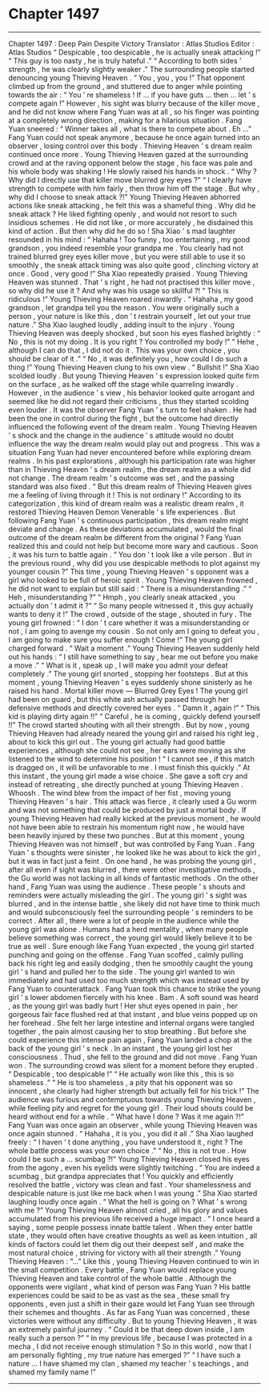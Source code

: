 
# Chapter 1497


---

Chapter 1497 : Deep Pain Despite Victory
Translator :
Atlas Studios
Editor :
Atlas Studios
“ Despicable , too despicable , he is actually sneak attacking !”
“ This guy is too nasty , he is truly hateful .”
“ According to both sides ’ strength , he was clearly slightly weaker .”
The surrounding people started denouncing young Thieving Heaven .
“ You , you , you !” That opponent climbed up from the ground , and stuttered due to anger while pointing towards the air : “ You ’ re shameless ! If … if you have guts … then … let ’ s compete again !”
However , his sight was blurry because of the killer move , and he did not know where Fang Yuan was at all , so his finger was pointing at a completely wrong direction , making for a hilarious situation .
Fang Yuan sneered : “ Winner takes all , what is there to compete about . Eh …”
Fang Yuan could not speak anymore , because he once again turned into an observer , losing control over this body .
Thieving Heaven ’ s dream realm continued once more .
Young Thieving Heaven gazed at the surrounding crowd and at the raving opponent below the stage , his face was pale and his whole body was shaking !
He slowly raised his hands in shock .
“ Why ? Why did I directly use that killer move blurred grey eyes ?”
“ I clearly have strength to compete with him fairly , then throw him off the stage . But why , why did I choose to sneak attack ?!”
Young Thieving Heaven abhorred actions like sneak attacking , he felt this was a shameful thing .
Why did he sneak attack ?
He liked fighting openly , and would not resort to such insidious schemes .
He did not like , or more accurately , he disdained this kind of action .
But then why did he do so !
Sha Xiao ’ s mad laughter resounded in his mind : “ Hahaha ! Too funny , too entertaining , my good grandson , you indeed resemble your grandpa me . You clearly had not trained blurred grey eyes killer move , but you were still able to use it so smoothly , the sneak attack timing was also quite good , clinching victory at once . Good , very good !”
Sha Xiao repeatedly praised .
Young Thieving Heaven was stunned .
That ’ s right , he had not practised this killer move , so why did he use it ? And why was his usage so skillful ?!
“ This is ridiculous !” Young Thieving Heaven roared inwardly .
“ Hahaha , my good grandson , let grandpa tell you the reason . You were originally such a person , your nature is like this , don ’ t restrain yourself , let out your true nature .” Sha Xiao laughed loudly , adding insult to the injury .
Young Thieving Heaven was deeply shocked , but soon his eyes flashed brightly : “ No , this is not my doing . It is you right ? You controlled my body !”
“ Hehe , although I can do that , I did not do it . This was your own choice , you should be clear of it .”
“ No , it was definitely you , how could I do such a thing !” Young Thieving Heaven clung to his own view .
“ Bullshit !” Sha Xiao scolded loudly .
But young Thieving Heaven ’ s expression looked quite firm on the surface , as he walked off the stage while quarreling inwardly .
However , in the audience ’ s view , his behavior looked quite arrogant and seemed like he did not regard their criticisms , thus they started scolding even louder .
It was the observer Fang Yuan ’ s turn to feel shaken .
He had been the one in control during the fight , but the outcome had directly influenced the following event of the dream realm .
Young Thieving Heaven ’ s shock and the change in the audience ’ s attitude would no doubt influence the way the dream realm would play out and progress .
This was a situation Fang Yuan had never encountered before while exploring dream realms .
In his past explorations , although his participation rate was higher than in Thieving Heaven ’ s dream realm , the dream realm as a whole did not change .
The dream realm ’ s outcome was set , and the passing standard was also fixed .
“ But this dream realm of Thieving Heaven gives me a feeling of living through it ! This is not ordinary !”
According to its categorization , this kind of dream realm was a realistic dream realm , it restored Thieving Heaven Demon Venerable ’ s life experiences . But following Fang Yuan ’ s continuous participation , this dream realm might deviate and change . As these deviations accumulated , would the final outcome of the dream realm be different from the original ?
Fang Yuan realized this and could not help but become more wary and cautious .
Soon , it was his turn to battle again .
“ You don ’ t look like a vile person . But in the previous round , why did you use despicable methods to plot against my younger cousin ?” This time , young Thieving Heaven ’ s opponent was a girl who looked to be full of heroic spirit .
Young Thieving Heaven frowned , he did not want to explain but still said : “ There is a misunderstanding .”
“ Heh , misunderstanding ?”
“ Hmph , you clearly sneak attacked , you actually don ’ t admit it ?”
“ So many people witnessed it , this guy actually wants to deny it !”
The crowd , outside of the stage , shouted in fury .
The young girl frowned : “ I don ’ t care whether it was a misunderstanding or not , I am going to avenge my cousin . So not only am I going to defeat you , I am going to make sure you suffer enough ! Come !”
The young girl charged forward .
“ Wait a moment .” Young Thieving Heaven suddenly held out his hands : “ I still have something to say , hear me out before you make a move .”
“ What is it , speak up , I will make you admit your defeat completely .” The young girl snorted , stopping her footsteps .
But at this moment , young Thieving Heaven ’ s eyes suddenly shone sinisterly as he raised his hand .
Mortal killer move — Blurred Grey Eyes !
The young girl had been on guard , but this white ash actually passed through her defensive methods and directly covered her eyes .
“ Damn it , again !”
“ This kid is playing dirty again !!”
“ Careful , he is coming , quickly defend yourself !!”
The crowd started shouting with all their strength .
But by now , young Thieving Heaven had already neared the young girl and raised his right leg , about to kick this girl out .
The young girl actually had good battle experiences , although she could not see , her ears were moving as she listened to the wind to determine his position !
“ I cannot see , if this match is dragged on , it will be unfavorable to me . I must finish this quickly .” At this instant , the young girl made a wise choice .
She gave a soft cry and instead of retreating , she directly punched at young Thieving Heaven .
Whoosh .
The wind blew from the impact of her fist , moving young Thieving Heaven ’ s hair .
This attack was fierce , it clearly used a Gu worm and was not something that could be produced by just a mortal body .
If young Thieving Heaven had really kicked at the previous moment , he would not have been able to restrain his momentum right now , he would have been heavily injured by these two punches .
But at this moment , young Thieving Heaven was not himself , but was controlled by Fang Yuan .
Fang Yuan ’ s thoughts were sinister , he looked like he was about to kick the girl , but it was in fact just a feint .
On one hand , he was probing the young girl , after all even if sight was blurred , there were other investigative methods , the Gu world was not lacking in all kinds of fantastic methods .
On the other hand , Fang Yuan was using the audience .
These people ’ s shouts and reminders were actually misleading the girl .
The young girl ’ s sight was blurred , and in the intense battle , she likely did not have time to think much and would subconsciously feel the surrounding people ’ s reminders to be correct .
After all , there were a lot of people in the audience while the young girl was alone .
Humans had a herd mentality , when many people believe something was correct , the young girl would likely believe it to be true as well .
Sure enough like Fang Yuan expected , the young girl started punching and going on the offense .
Fang Yuan scoffed , calmly pulling back his right leg and easily dodging , then he smoothly caught the young girl ’ s hand and pulled her to the side .
The young girl wanted to win immediately and had used too much strength which was instead used by Fang Yuan to counterattack .
Fang Yuan took this chance to strike the young girl ’ s lower abdomen fiercely with his knee .
Bam .
A soft sound was heard , as the young girl was badly hurt ! Her shut eyes opened in pain , her gorgeous fair face flushed red at that instant , and blue veins popped up on her forehead .
She felt her large intestine and internal organs were tangled together , the pain almost causing her to stop breathing .
But before she could experience this intense pain again , Fang Yuan landed a chop at the back of the young girl ’ s neck .
In an instant , the young girl lost her consciousness .
Thud , she fell to the ground and did not move .
Fang Yuan won .
The surrounding crowd was silent for a moment before they erupted .
“ Despicable , too despicable !”
“ He actually won like this , this is so shameless .”
“ He is too shameless , a pity that his opponent was so innocent , she clearly had higher strength but actually fell for his trick !”
The audience was furious and contemptuous towards young Thieving Heaven , while feeling pity and regret for the young girl . Their loud shouts could be heard without end for a while .
“ What have I done ? Was it me again ?!” Fang Yuan was once again an observer , while young Thieving Heaven was once again stunned .
“ Hahaha , it is you , you did it all .” Sha Xiao laughed freely : “ I haven ’ t done anything , you have understood it , right ? The whole battle process was your own choice .”
“ No , this is not true . How could I be such a … scumbag ?!” Young Thieving Heaven closed his eyes from the agony , even his eyelids were slightly twitching .
“ You are indeed a scumbag , but grandpa appreciates that ! You quickly and efficiently resolved the battle , victory was clean and fast . Your shamelessness and despicable nature is just like me back when I was young .” Sha Xiao started laughing loudly once again .
“ What the hell is going on ? What ’ s wrong with me ?” Young Thieving Heaven almost cried , all his glory and values accumulated from his previous life received a huge impact .
“ I once heard a saying , some people possess innate battle talent . When they enter battle state , they would often have creative thoughts as well as keen intuition , all kinds of factors could let them dig out their deepest self , and make the most natural choice , striving for victory with all their strength .”
Young Thieving Heaven : “…”
Like this , young Thieving Heaven continued to win in the small competition .
Every battle , Fang Yuan would replace young Thieving Heaven and take control of the whole battle .
Although the opponents were vigilant , what kind of person was Fang Yuan ? His battle experiences could be said to be as vast as the sea , these small fry opponents , even just a shift in their gaze would let Fang Yuan see through their schemes and thoughts .
As far as Fang Yuan was concerned , these victories were without any difficulty .
But to young Thieving Heaven , it was an extremely painful journey .
“ Could it be that deep down inside , I am really such a person ?”
“ In my previous life , because I was protected in a mecha , I did not receive enough stimulation ? So in this world , now that I am personally fighting , my true nature has emerged ?”
“ I have such a nature … I have shamed my clan , shamed my teacher ’ s teachings , and shamed my family name !”

---

